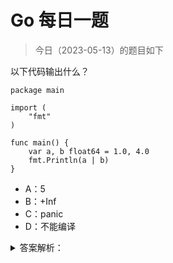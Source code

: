 # Go 每日一题

> 今日（2023-05-13）的题目如下

以下代码输出什么？

```golang
package main

import (
	"fmt"
)

func main() {
	var a, b float64 = 1.0, 4.0
	fmt.Println(a | b)
}
```

- A：5
- B：+Inf
- C：panic
- D：不能编译

<details>
<summary>答案解析：</summary>
<div>

正确答案：D

| 操作是按位或操作符，它的操作数只能是整数，而上面这道题的操作数是 float64，因此编译不通过。

这是 Go 规范的内容 [https://docs.studygolang.com/ref/spec#Arithmetic_operators](https://docs.studygolang.com/ref/spec#Arithmetic_operators)：

```
+    sum                    integers, floats, complex values, strings
-    difference             integers, floats, complex values
*    product                integers, floats, complex values
/    quotient               integers, floats, complex values
%    remainder              integers

&    bitwise AND            integers
|    bitwise OR             integers
^    bitwise XOR            integers
&^   bit clear (AND NOT)    integers

<<   left shift             integer << integer >= 0
>>   right shift            integer >> integer >= 0
```

可以通过 play 在线编译看看：[https://play.studygolang.com/p/lLMbGE_ajrg](https://play.studygolang.com/p/lLMbGE_ajrg)

</div>
</details>
